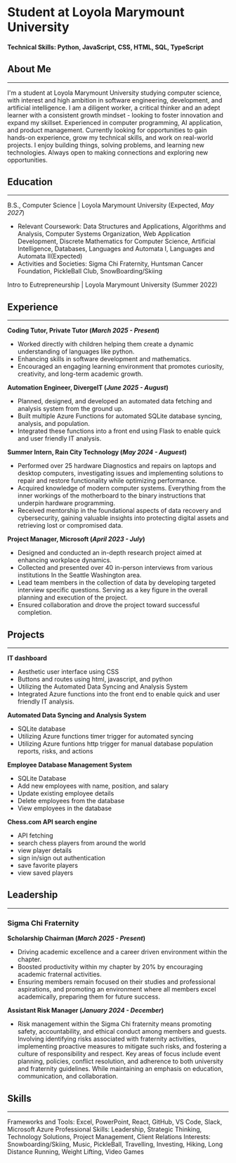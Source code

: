 # Student at Loyola Marymount University

#### Technical Skills: Python, JavaScript, CSS, HTML, SQL, TypeScript

## About Me
---
I'm a student at Loyola Marymount University studying computer science, with interest and high ambition in software engineering, development, and artificial intelligence. I am a diligent worker, a critical thinker and an adept learner with a consistent growth mindset - looking to foster innovation and expand my skillset. Experienced in computer programming, AI application, and product management. Currently looking for opportunities to gain hands-on experience, grow my technical skills, and work on real-world projects. I enjoy building things, solving problems, and learning new technologies. Always open to making connections and exploring new opportunities.

## Education
---
B.S., Computer Science | Loyola Marymount University (Expected, _May 2027_)
- Relevant Coursework: Data Structures and Applications, Algorithms and Analysis, Computer Systems Organization, Web Application Development, Discrete Mathematics for Computer Science, Artificial Intelligence, Databases, Languages and Automata I, Languages and Automata II(Expected)
- Activities and Societies: Sigma Chi Fraternity, Huntsman Cancer Foundation, PickleBall Club, SnowBoarding/Skiing

Intro to Eutrepreneurship | Loyola Marymount University (Summer 2022)

## Experience
---
**Coding Tutor, Private Tutor (_March 2025 - Present_)**
- Worked directly with children helping them create a dynamic understanding of languages like python.
- Enhancing skills in software development and mathematics.
- Encouraged an engaging learning environment that promotes curiosity, creativity, and long-term academic growth.

**Automation Engineer, DivergeIT (_June 2025 - August_)**
- Planned, designed, and developed an automated data fetching and analysis system from the ground up.
- Built multiple Azure Functions for automated SQLite database syncing, analysis, and population. 
- Integrated these functions into a front end using Flask to enable quick and user friendly IT analysis.

**Summer Intern, Rain City Technology (_May 2024 - Auguest_)**
- Performed over 25 hardware Diagnostics and repairs on laptops and desktop computers, investigating issues and implementing solutions to repair and restore functionality while optimizing performance.
- Acquired knowledge of modern computer systems. Everything from the inner workings of the motherboard to the binary instructions that underpin hardware programming.
- Received mentorship in the foundational aspects of data recovery and cybersecurity, gaining valuable insights into protecting digital assets and retrieving lost or compromised data.

**Project Manager, Microsoft (_April 2023 - July_)**
- Designed and conducted an in-depth research project aimed at enhancing workplace dynamics.
- Collected and presented over 40 in-person interviews from various institutions In the Seattle Washington area.
- Lead team members in the collection of data by developing targeted interview specific questions. Serving as a key figure in the overall planning and execution of the project. 
- Ensured collaboration and drove the project toward successful completion.

## Projects
---
**IT dashboard**
- Aesthetic user interface using CSS
- Buttons and routes using html, javascript, and python
- Utilizing the Automated Data Syncing and Analysis System
- Integrated Azure functions into the front end to enable quick and user friendly IT analysis.
 

**Automated Data Syncing and Analysis System**
- SQLite database
- Utilizing Azure functions timer trigger for automated syncing
- Utilizing Azure funtions http trigger for manual database population reports, risks, and actions

**Employee Database Management System**
- SQLite Database
- Add new employees with name, position, and salary
- Update existing employee details
- Delete employees from the database
- View employees in the database

**Chess.com API search engine**
- API fetching
- search chess players from around the world
- view player details
- sign in/sign out authentication
- save favorite players
- view saved players


## Leadership
---
### Sigma Chi Fraternity
**Scholarship Chairman (_March 2025 - Present_)**
- Driving academic excellence and a career driven environment within the chapter.
- Boosted productivity within my chapter by 20% by encouraging academic fraternal activities.
- Ensuring members remain focused on their studies and professional aspirations, and promoting an environment where all members excel academically, preparing them for future success.

**Assistant Risk Manager (_January 2024 - December_)**
- Risk management within the Sigma Chi fraternity means promoting safety, accountability, and ethical conduct among members and guests. Involving identifying risks associated with fraternity activities, implementing proactive measures to mitigate such risks, and fostering a culture of responsibility and respect. Key areas of focus include event planning, policies, conflict resolution, and adherence to both university and fraternity guidelines. While maintaining an emphasis on education, communication, and collaboration.

## Skills
---
Frameworks and Tools: Excel, PowerPoint, React, GitHub, VS Code, Slack, Microsoft Azure
Professional Skills: Leadership, Strategic Thinking, Technology Solutions, Project Management, Client Relations
Interests: Snowboarding/Skiing, Music, PickleBall, Travelling, Investing, Hiking, Long Distance Running, Weight Lifting, Video Games

